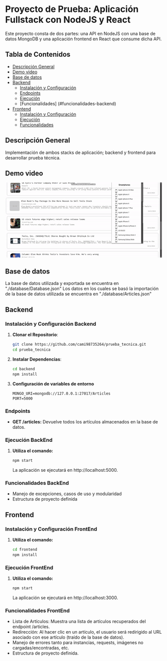 # Proyecto de Prueba: Aplicación Fullstack con NodeJS y React

Este proyecto consta de dos partes: una API en NodeJS con una base de datos MongoDB y una aplicación frontend en React que consume dicha API.

## Tabla de Contenidos
- [Descripción General](#descripción-general)
- [Demo video](#demo-video)
- [Base de datos](#base-de-datos)
- [Backend](#backend)
  - [Instalación y Configuración](#instalación-y-configuración-backend)
  - [Endpoints](#endpoints)
  - [Ejecución](#ejecución-backend)
  - [Funcionalidades] (#funcionalidades-backend)
- [Frontend](#frontend)
  - [Instalación y Configuración](#instalación-y-configuración-frontend)
  - [Ejecución](#ejecución-frontend)
  - [Funcionalidades](#funcionalidades-frontend)

## Descripción General

Implementación de ambos stacks de aplicación; backend y frontend para desarrollar prueba técnica.

## Demo video
![gif-sample](https://github.com/cami98735264/prueba_tecnica/blob/main/gif-sample.gif)

## Base de datos
La base de datos utilizada y exportada se encuentra en "./database/Database.json"
Los datos en los cuales se basó la importación de la base de datos utilizada se encuentra en "./database/Articles.json"

## Backend

### Instalación y Configuración Backend

1. **Clonar el Repositorio**:
   ```sh
   git clone https://github.com/cami98735264/prueba_tecnica.git
   cd prueba_tecnica
   ```
   
2. **Instalar Dependencias**:
   ```sh
   cd backend
   npm install
   ```

3. **Configuración de variables de entorno**
    ```env
    MONGO_URI=mongodb://127.0.0.1:27017/Articles
    PORT=5000
    ```
### Endpoints
- **GET /articles:** Devuelve todos los artículos almacenados en la base de datos.

### Ejecución BackEnd
1. **Utiliza el comando:**
    ```sh
    npm start
    ```
    La aplicación se ejecutará en http://localhost:5000.

### Funcionalidades BackEnd
- Manejo de excepciones, casos de uso y modularidad
- Estructura de proyecto definida

## Frontend
### Instalación y Configuración FrontEnd
1. **Utiliza el comando:**
    ```sh
    cd frontend
    npm install
    ```
### Ejecución FrontEnd
1. **Utiliza el comando:**
    ```sh
    npm start
    ```
    La aplicación se ejecutará en http://localhost:3000.
    
### Funcionalidades FrontEnd
- Lista de Artículos: Muestra una lista de artículos recuperados del endpoint /articles.
- Redirección: Al hacer clic en un artículo, el usuario será redirigido al URL asociado con ese artículo (traído de la base de datos).
- Manejo de errores tanto para instancias, requests, imágenes no cargadas/encontradas, etc.
- Estructura de proyecto definida.